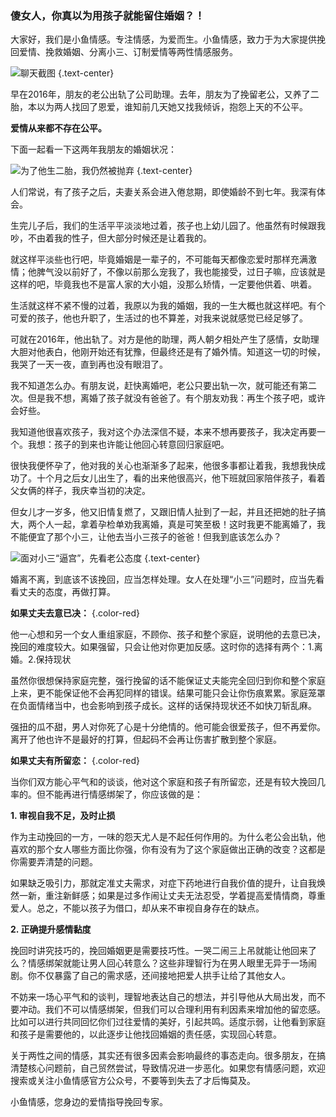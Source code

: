 ### 傻女人，你真以为用孩子就能留住婚姻？！

大家好，我们是小鱼情感。专注情感，为爱而生。小鱼情感，致力于为大家提供挽回爱情、挽救婚姻、分离小三、订制爱情等两性情感服务。

![聊天截图](/images/articles/a1/a1_2/image1.png "聊天截图") {.text-center}

早在2016年，朋友的老公出轨了公司助理。去年，朋友为了挽留老公，又养了二胎，本以为两人找回了恩爱，谁知前几天她又找我倾诉，抱怨上天的不公平。

**爱情从来都不存在公平。**

下面一起看一下这两年我朋友的婚姻状况：

![为了他生二胎，我仍然被抛弃](/images/articles/a1/a1_2/image2.png "为了他生二胎，我仍然被抛弃") {.text-center}

人们常说，有了孩子之后，夫妻关系会进入倦怠期，即使婚龄不到七年。我深有体会。

生完儿子后，我们的生活平平淡淡地过着，孩子也上幼儿园了。他虽然有时候跟我吵，不由着我的性子，但大部分时候还是让着我的。

就这样平淡些也行吧，毕竟婚姻是一辈子的，不可能每天都像恋爱时那样充满激情；他脾气没以前好了，不像以前那么宠我了，我也能接受，过日子嘛，应该就是这样的吧，毕竟我也不是富人家的大小姐，没那么矫情，一定要他供着、哄着。

生活就这样不紧不慢的过着，我原以为我的婚姻，我的一生大概也就这样吧。有个可爱的孩子，他也升职了，生活过的也不算差，对我来说就感觉已经足够了。

可就在2016年，他出轨了。对方是他的助理，两人朝夕相处产生了感情，女助理大胆对他表白，他刚开始还有犹豫，但最终还是有了婚外情。知道这一切的时候，我哭了一天一夜，直到再也没有眼泪了。

我不知道怎么办。有朋友说，赶快离婚吧，老公只要出轨一次，就可能还有第二次。但是我不想，离婚了孩子就没有爸爸了。有个朋友劝我：再生个孩子吧，或许会好些。

我知道他很喜欢孩子，我对这个办法深信不疑，本来不想再要孩子，我决定再要一个。我想：孩子的到来也许能让他回心转意回归家庭吧。

很快我便怀孕了，他对我的关心也渐渐多了起来，他很多事都让着我，我想我快成功了。十个月之后女儿出生了，看的出来他很高兴，他下班就回家陪伴孩子，看着父女俩的样子，我庆幸当初的决定。

但女儿才一岁多，他又旧情复燃了，又跟旧情人扯到了一起，并且还把她的肚子搞大，两个人一起，拿着孕检单劝我离婚，真是可笑至极！这时我更不能离婚了，我不能便宜了那个小三，让他去当小三孩子的爸爸！但我到底该怎么办？

![面对小三“逼宫”，先看老公态度](/images/articles/a1/a1_2/image3.png "面对小三“逼宫”，先看老公态度") {.text-center}

婚离不离，到底该不该挽回，应当怎样处理。女人在处理“小三”问题时，应当先看看丈夫的态度，再做打算。

**如果丈夫去意已决：** {.color-red}

他一心想和另一个女人重组家庭，不顾你、孩子和整个家庭，说明他的去意已决，挽回的难度较大。如果强留，只会让他对你更加反感。这时你的选择有两个：1.离婚。2.保持现状

虽然你很想保持家庭完整，强行挽留的话不能保证丈夫能完全回归到你和整个家庭上来，更不能保证他不会再犯同样的错误。结果可能只会让你伤痕累累。家庭笼罩在负面情绪当中，也会影响到孩子成长。这样的话保持现状还不如快刀斩乱麻。

强扭的瓜不甜，男人对你死了心是十分绝情的。他可能会很爱孩子，但不再爱你。离开了他也许不是最好的打算，但起码不会再让伤害扩散到整个家庭。

**如果丈夫有所留恋：** {.color-red}

当你们双方能心平气和的谈谈，他对这个家庭和孩子有所留恋，还是有较大挽回几率的。但不能再进行情感绑架了，你应该做的是：

**1. 审视自我不足，及时止损**

作为主动挽回的一方，一味的怨天尤人是不起任何作用的。为什么老公会出轨，他喜欢的那个女人哪些方面比你强，你有没有为了这个家庭做出正确的改变？这都是你需要弄清楚的问题。

如果缺乏吸引力，那就定准丈夫需求，对症下药地进行自我价值的提升，让自我焕然一新，重注新鲜感；如果是过多作闹让丈夫无法忍受，学着提高爱情情商，尊重爱人。总之，不能以孩子为借口，却从来不审视自身存在的缺点。

**2. 正确提升感情黏度**

挽回时讲究技巧的，挽回婚姻更是需要技巧性。一哭二闹三上吊就能让他回来了么？情感绑架就能让男人回心转意么？这些非理智行为在男人眼里无异于一场闹剧。你不仅暴露了自己的需求感，还间接地把爱人拱手让给了其他女人。

不妨来一场心平气和的谈判，理智地表达自己的想法，并引导他从大局出发，而不要冲动。我们不可以情感绑架，但我们可以合理利用有利因素来增加他的留恋感。比如可以进行共同回忆你们过往爱情的美好，引起共鸣。适度示弱，让他看到家庭和孩子是需要他的，以此逐步让他找回婚姻的责任感，实现回心转意。

关于两性之间的情感，其实还有很多因素会影响最终的事态走向。很多朋友，在搞清楚核心问题前，自己贸然尝试，导致情况进一步恶化。如果您有情感问题，欢迎搜索或关注小鱼情感官方公众号，不要等到失去了才后悔莫及。

小鱼情感，您身边的爱情指导挽回专家。
